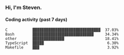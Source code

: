 ### Hi, I'm Steven.

#### Coding activity (past 7 days)
```
C           ▓▓▓▓▓▓▓▓▓▓▓▓▓▓▓▓▓▓▓▓▓▓▓▓▓▓▓▓▓▓  37.03%
Bash        ▓▓▓▓▓▓▓▓▓▓▓▓▓▓▓▓▓▓▓▓▓▓▓▓▓▓▓     34.34%
other       ▓▓▓▓▓▓▓▓▓▓▓▓▓▓                  18.41%
TypeScript  ▓▓▓▓▓                            6.30%
Makefile    ▓▓▓                              3.92%
```
